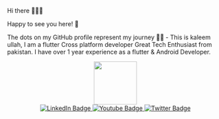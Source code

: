 Hi there 👋👋👋

Happy to see you here! 🤩

The dots on my GitHub profile represent my journey 🏃‍♂️ - This is kaleem ullah, I am a flutter Cross platform developer  Great Tech Enthusiast from pakistan. I have over 1 year experience as a flutter & Android Developer.
<div id="header" align="center">
  <img src="https://media.giphy.com/media/M9gbBd9nbDrOTu1Mqx/giphy.gif" width="100"/>
</div>

<div id="badges" align="center">
  <a href="your-linkedin-URL">
    <img src="https://img.shields.io/badge/LinkedIn-blue?style=for-the-badge&logo=linkedin&logoColor=white" alt="LinkedIn Badge"/>
  </a>
  <a href="your-youtube-URL">
    <img src="https://img.shields.io/badge/YouTube-red?style=for-the-badge&logo=youtube&logoColor=white" alt="Youtube Badge"/>
  </a>
  <a href="your-twitter-URL">
    <img src="https://img.shields.io/badge/Twitter-blue?style=for-the-badge&logo=twitter&logoColor=white" alt="Twitter Badge"/>
  </a>
</div>

<a href="your-twitter-URL">
   <img src="https://komarev.com/ghpvc/?username=your-github-username&style=flat-square&color=blue" alt=""/>
  </a>




   
